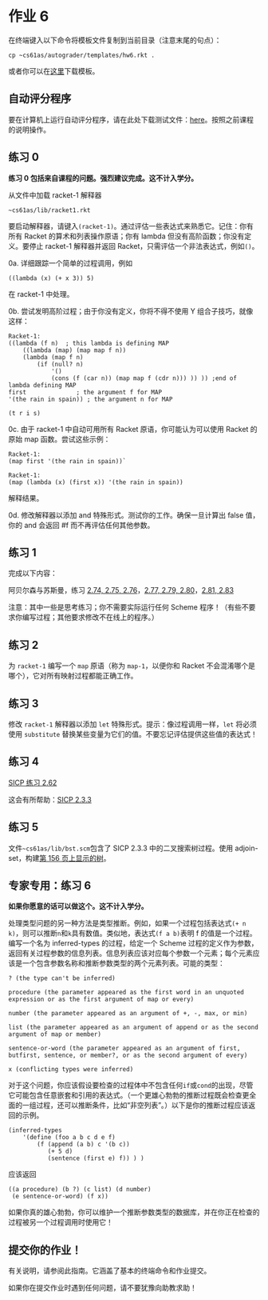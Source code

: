 # 作业 6

在终端键入以下命令将模板文件复制到当前目录（注意末尾的句点）：

```
cp ~cs61as/autograder/templates/hw6.rkt . 
```

或者你可以在[这里](http://inst.eecs.berkeley.edu/~cs61as/templates/hw6.rkt)下载模板。

## 自动评分程序

要在计算机上运行自动评分程序，请在此处下载测试文件：[here](http://inst.eecs.berkeley.edu/~cs61as/autograder/tests/hw6-tests.rkt)。按照之前课程的说明操作。

## 练习 0

**练习 0 包括来自课程的问题。强烈建议完成。这不计入学分。**

从文件中加载 racket-1 解释器

`~cs61as/lib/racket1.rkt`

要启动解释器，请键入`(racket-1)`。通过评估一些表达式来熟悉它。记住：你有所有 Racket 的算术和列表操作原语；你有 lambda 但没有高阶函数；你没有定义。要停止 racket-1 解释器并返回 Racket，只需评估一个非法表达式，例如`()`。

0a. 详细跟踪一个简单的过程调用，例如

`((lambda (x) (+ x 3)) 5)`

在 racket-1 中处理。

0b. 尝试发明高阶过程；由于你没有定义，你将不得不使用 Y 组合子技巧，就像这样：

```
Racket-1:
((lambda (f n)  ; this lambda is defining MAP 
    ((lambda (map) (map map f n)) 
    (lambda (map f n) 
        (if (null? n) 
            '() 
            (cons (f (car n)) (map map f (cdr n))) )) )) ;end of lambda defining MAP 
first              ; the argument f for MAP
'(the rain in spain)) ; the argument n for MAP

(t r i s) 
```

0c. 由于 racket-1 中自动可用所有 Racket 原语，你可能认为可以使用 Racket 的原始 map 函数。尝试这些示例：

```
Racket-1: 
(map first '(the rain in spain))`

Racket-1: 
(map (lambda (x) (first x)) '(the rain in spain)) 
```

解释结果。

0d. 修改解释器以添加 and 特殊形式。测试你的工作。确保一旦计算出 false 值，你的 and 会返回 #f 而不再评估任何其他参数。

## 练习 1

完成以下内容：

阿贝尔森与苏斯曼，练习 [2.74, 2.75, 2.76](http://mitpress.mit.edu/sicp/full-text/book/book-Z-H-17.html#%25_thm_2.74)，[2.77, 2.79, 2.80](http://mitpress.mit.edu/sicp/full-text/book/book-Z-H-18.html#%25_thm_2.77)，[2.81, 2.83](http://mitpress.mit.edu/sicp/full-text/book/book-Z-H-18.html#%25_thm_2.81)

注意：其中一些是思考练习；你不需要实际运行任何 Scheme 程序！（有些不要求你编写过程；其他要求修改不在线上的程序。）

## 练习 2

为 `racket-1` 编写一个 `map` 原语（称为 `map-1`，以便你和 Racket 不会混淆哪个是哪个），它对所有映射过程都能正确工作。

## 练习 3

修改 `racket-1` 解释器以添加 `let` 特殊形式。提示：像过程调用一样，`let` 将必须使用 `substitute` 替换某些变量为它们的值。不要忘记评估提供这些值的表达式！

## 练习 4

[SICP 练习 2.62](http://mitpress.mit.edu/sicp/full-text/book/book-Z-H-16.html#%25_thm_2.62)

这会有所帮助：[SICP 2.3.3](http://mitpress.mit.edu/sicp/full-text/book/book-Z-H-16.html#%_sec_2.3.3)

## 练习 5

文件`~cs61as/lib/bst.scm`包含了 SICP 2.3.3 中的二叉搜索树过程。使用 adjoin-set，构建[第 156 页上显示的树](http://mitpress.mit.edu/sicp/full-text/book/book-Z-H-16.html#%_fig_2.16)。

## 专家专用：练习 6

**如果你愿意的话可以做这个。这不计入学分。**

处理类型问题的另一种方法是类型推断。例如，如果一个过程包括表达式`(+ n k)`，则可以推断`n`和`k`具有数值。类似地，表达式`(f a b)`表明 f 的值是一个过程。编写一个名为 inferred-types 的过程，给定一个 Scheme 过程的定义作为参数，返回有关过程参数的信息列表。信息列表应该对应每个参数一个元素；每个元素应该是一个包含参数名称和推断参数类型的两个元素列表。可能的类型：

```
? (the type can't be inferred)

procedure (the parameter appeared as the first word in an unquoted expression or as the first argument of map or every)

number (the parameter appeared as an argument of +, -, max, or min)

list (the parameter appeared as an argument of append or as the second argument of map or member)

sentence-or-word (the parameter appeared as an argument of first, butfirst, sentence, or member?, or as the second argument of every)

x (conflicting types were inferred) 
```

对于这个问题，你应该假设要检查的过程体中不包含任何`if`或`cond`的出现，尽管它可能包含任意嵌套和引用的表达式。（一个更雄心勃勃的推断过程既会检查更全面的一组过程，还可以推断条件，比如“非空列表”。）以下是你的推断过程应该返回的示例。

```
(inferred-types
    '(define (foo a b c d e f)
        (f (append (a b) c '(b c))
           (+ 5 d)
           (sentence (first e) f)) ) ) 
```

应该返回

```
((a procedure) (b ?) (c list) (d number)
 (e sentence-or-word) (f x)) 
```

如果你真的雄心勃勃，你可以维护一个推断参数类型的数据库，并在你正在检查的过程被另一个过程调用时使用它！

## 提交你的作业！

有关说明，请参阅此指南。它涵盖了基本的终端命令和作业提交。

如果你在提交作业时遇到任何问题，请不要犹豫向助教求助！
